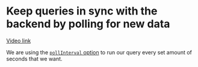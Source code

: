 # Keep queries in sync with the backend by polling for new data

[Video link](https://www.egghead.io/lessons/egghead-keep-queries-in-sync-with-the-backend-by-polling-for-new-data?pl=synchronize-client-and-server-state-in-react-using-apollo-client-a45b3b89)

<TimeStamp start="00:00" end="00:00">

We are using the [`pollInterval` option](https://www.apollographql.com/docs/react/api/react/hoc/#optionspollinterval) to run our query every set amount of seconds that we want. 

</TimeStamp>